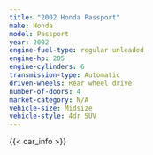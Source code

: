 ```yaml
---
title: "2002 Honda Passport"
make: Honda
model: Passport
year: 2002
engine-fuel-type: regular unleaded
engine-hp: 205
engine-cylinders: 6
transmission-type: Automatic
driven-wheels: Rear wheel drive
number-of-doors: 4
market-category: N/A
vehicle-size: Midsize
vehicle-style: 4dr SUV
---
```


{{< car_info >}}

